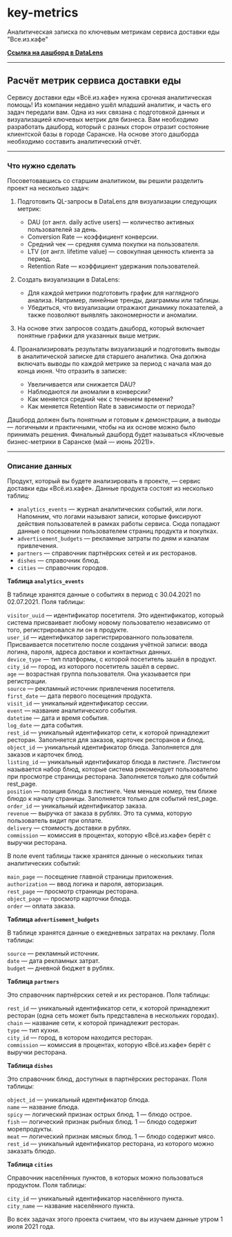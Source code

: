 # key-metrics
Аналитическая записка по ключевым метрикам сервиса доставки еды "Все.из.кафе"

[**Ссылка на дашборд в DataLens**](https://datalens.yandex/bq98e1x6j9yax)

---

## Расчёт метрик сервиса доставки еды

Сервису доставки еды «Всё.из.кафе» нужна срочная аналитическая помощь! Из компании недавно ушёл младший аналитик, и часть его задач передали вам.
Одна из них связана с подготовкой данных и визуализацией ключевых метрик для бизнеса. Вам необходимо разработать дашборд, который с разных сторон отразит состояние клиентской базы в городе Саранске. На основе этого дашборда необходимо составить аналитический отчёт.

---

### Что нужно сделать

Посоветовавшись со старшим аналитиком, вы решили разделить проект на несколько задач:

1. Подготовить QL-запросы в DataLens для визуализации следующих метрик:
    - DAU (от англ. daily active users) — количество активных пользователей за день.
    - Conversion Rate — коэффициент конверсии.
    - Средний чек — средняя сумма покупки на пользователя.
    - LTV (от англ. lifetime value) — совокупная ценность клиента за период.
    - Retention Rate — коэффициент удержания пользователей.

2. Создать визуализации в DataLens:
    - Для каждой метрики подготовить график для наглядного анализа. Например, линейные тренды, диаграммы или таблицы.
    - Убедиться, что визуализации отражают динамику показателей, а также позволяют выявлять закономерности и аномалии.

3. На основе этих запросов создать дашборд, который включает понятные графики для указанных выше метрик.

4. Проанализировать результаты визуализаций и подготовить выводы в аналитической записке для старшего аналитика. Она должна включать выводы по каждой метрике за период с начала мая до конца июня. Что отразить в записке:
    - Увеличивается или снижается DAU?
    - Наблюдаются ли аномалии в конверсии?
    - Как меняется средний чек с течением времени?
    - Как меняется Retention Rate в зависимости от периода?

Дашборд должен быть понятным и готовым к демонстрации, а выводы — логичными и практичными, чтобы на их основе можно было принимать решения. Финальный дашборд будет называться «Ключевые бизнес-метрики в Саранске (май — июнь 2021)».

---

### Описание данных

Продукт, который вы будете анализировать в проекте, — сервис доставки еды «Всё.из.кафе». Данные продукта состоят из несколько таблиц:
  - `analytics_events` — журнал аналитических событий, или логи. Напомним, что логами называют записи, которые фиксируют действия пользователей в рамках работы сервиса. Сюда попадают данные о посещении пользователем страниц продукта и покупках.  
  - `advertisement_budgets` — рекламные затраты по дням и каналам привлечения.  
  - `partners` — справочник партнёрских сетей и их ресторанов.  
  - `dishes` — справочник блюд.  
  - `cities` — справочник городов.

**Таблица `analytics_events`**  

В таблице хранятся данные о событиях в период с 30.04.2021 по 02.07.2021. Поля таблицы:

`visitor_uuid` — идентификатор посетителя. Это идентификатор, который система присваивает любому новому пользователю независимо от того, регистрировался ли он в продукте.  
`user_id` — идентификатор зарегистрированного пользователя. Присваивается посетителю после создания учётной записи: ввода логина, пароля, адреса доставки и контактных данных.  
`device_type` — тип платформы, с которой посетитель зашёл в продукт.  
`city_id` — город, из которого посетитель зашёл в сервис.  
`age` — возрастная группа пользователя. Она указывается при регистрации.  
`source` — рекламный источник привлечения посетителя.  
`first_date` — дата первого посещения продукта.  
`visit_id` — уникальный идентификатор сессии.  
`event` — название аналитического события.  
`datetime` — дата и время события.  
`log_date` — дата события.  
`rest_id` — уникальный идентификатор сети, к которой принадлежит ресторан. Заполняется для заказов, карточек ресторанов и блюд.  
`object_id` — уникальный идентификатор блюда. Заполняется для заказов и карточек блюд.  
`listing_id` — уникальный идентификатор блюда в листинге. Листингом называется набор блюд, которые система рекомендует пользователю при просмотре страницы ресторана. Заполняется   только для событий rest_page.  
`position` — позиция блюда в листинге. Чем меньше номер, тем ближе блюдо к началу страницы. Заполняется только для событий rest_page.  
`order_id` — уникальный идентификатор заказа.  
`revenue` — выручка от заказа в рублях. Это та сумма, которую пользователь видит при оплате.  
`delivery` — стоимость доставки в рублях.  
`commission` — комиссия в процентах, которую «Всё.из.кафе» берёт с выручки ресторана.  

В поле event таблицы также хранятся данные о нескольких типах аналитических событий:  

`main_page` — посещение главной страницы приложения.  
`authorization` — ввод логина и пароля, авторизация.  
`rest_page` — просмотр страницы ресторана.  
`object_page` — просмотр карточки блюда.  
`order` — оплата заказа.  

**Таблица `advertisement_budgets`**  

В таблице хранятся данные о ежедневных затратах на рекламу. Поля таблицы:  

`source` — рекламный источник.  
`date` — дата рекламных затрат.  
`budget` — дневной бюджет в рублях.  

**Таблица `partners`**  

Это справочник партнёрских сетей и их ресторанов. Поля таблицы:  

`rest_id` — уникальный идентификатор сети, к которой принадлежит ресторан (одна сеть может быть представлена в нескольких городах).  
`chain` — название сети, к которой принадлежит ресторан.  
`type` — тип кухни.  
`city_id` — город, в котором находится ресторан.  
`commission` — комиссия в процентах, которую «Всё.из.кафе» берёт с выручки ресторана.  

**Таблица `dishes`**  

Это справочник блюд, доступных в партнёрских ресторанах. Поля таблицы:  

`object_id` — уникальный идентификатор блюда.  
`name` — название блюда.  
`spicy` — логический признак острых блюд. 1 — блюдо острое.  
`fish` — логический признак рыбных блюд. 1 — блюдо содержит морепродукты.  
`meat` — логический признак мясных блюд. 1 — блюдо содержит мясо.  
`rest_id` — уникальный идентификатор ресторана, из которого можно заказать блюдо.  

**Таблица `cities`**  

Справочник населённых пунктов, в которых можно пользоваться продуктом. Поля таблицы:  

`city_id` — уникальный идентификатор населённого пункта.  
`city_name` — название населённого пункта.  

Во всех задачах этого проекта считаем, что вы изучаем данные утром 1 июля 2021 года.
